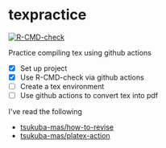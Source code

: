 # texpractice

[![R-CMD-check](https://github.com/akimanabe/texpractice/workflows/R-CMD-check/badge.svg)](https://github.com/akimanabe/texpractice/actions)

Practice compiling tex using github actions

 - [x] Set up project
 - [x] Use R-CMD-check via github actions
 - [ ] Create a tex environment
 - [ ] Use github actions to convert tex into pdf

I've read the following
- [tsukuba-mas/how-to-revise](https://github.com/tsukuba-mas/how-to-revise)
- [tsukuba-mas/platex-action](https://github.com/tsukuba-mas/platex-action)
